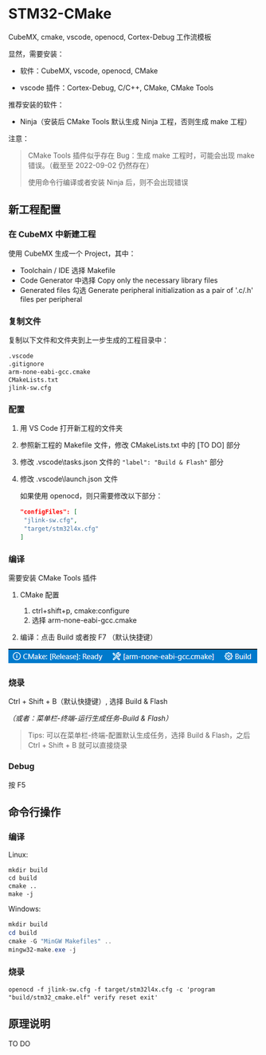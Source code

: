 # STM32-CMake

CubeMX, cmake, vscode, openocd, Cortex-Debug 工作流模板

显然，需要安装：

- 软件：CubeMX, vscode, openocd, CMake

- vscode 插件：Cortex-Debug, C/C++, CMake, CMake Tools

推荐安装的软件：
- Ninja（安装后 CMake Tools 默认生成 Ninja 工程，否则生成 make 工程）

注意：
> CMake Tools 插件似乎存在 Bug：生成 make 工程时，可能会出现 make 错误。（截至至 2022-09-02 仍然存在）
>
> 使用命令行编译或者安装 Ninja 后，则不会出现错误

## 新工程配置

### 在 CubeMX 中新建工程

使用 CubeMX 生成一个 Project，其中：

- Toolchain / IDE 选择 Makefile
- Code Generator 中选择 Copy only the necessary library files
- Generated files 勾选 Generate peripheral initialization as a pair of '.c/.h' files per peripheral

### 复制文件

复制以下文件和文件夹到上一步生成的工程目录中：

```
.vscode
.gitignore
arm-none-eabi-gcc.cmake
CMakeLists.txt
jlink-sw.cfg
```

### 配置

1. 用 VS Code 打开新工程的文件夹
2. 参照新工程的 Makefile 文件，修改 CMakeLists.txt 中的 [TO DO] 部分
3. 修改 .vscode\tasks.json 文件的 `"label": "Build & Flash"` 部分
4. 修改 .vscode\launch.json 文件

   如果使用 openocd，则只需要修改以下部分：

   ```json
   "configFiles": [
   	"jlink-sw.cfg",
   	"target/stm32l4x.cfg"
   ]
   ```

### 编译

需要安装 CMake Tools 插件

1. CMake 配置
   1. ctrl+shift+p, cmake:configure
   2. 选择 arm-none-eabi-gcc.cmake

2. 编译：点击 Build 或者按 F7 （默认快捷键）

![1662115928895](image/readme/1662115928895.png)

### 烧录

Ctrl + Shift + B（默认快捷键）, 选择 Build & Flash

*（或者：菜单栏-终端-运行生成任务-Build & Flash）*

> Tips: 可以在菜单栏-终端-配置默认生成任务，选择 Build & Flash，之后 Ctrl + Shift + B 就可以直接烧录

### Debug

按 F5

## 命令行操作

### 编译

Linux:

```shell
mkdir build
cd build
cmake ..
make -j
```

Windows:

```powershell
mkdir build
cd build
cmake -G "MinGW Makefiles" ..
mingw32-make.exe -j
```

### 烧录

```shell
openocd -f jlink-sw.cfg -f target/stm32l4x.cfg -c 'program "build/stm32_cmake.elf" verify reset exit'
```

## 原理说明

TO DO